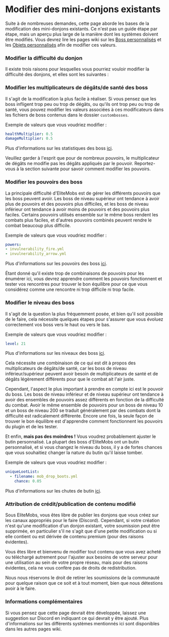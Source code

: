 # Modifier des mini-donjons existants

Suite à de nombreuses demandes, cette page aborde les bases de la modification des mini-donjons existants. Ce n'est pas un guide étape par étape, mais un aperçu plus large de la manière dont les systèmes doivent être modifiés. Vous devrez lire les pages wiki sur les [Boss personnalisés]($language$/elitemobs/creating_bosses.md) et les [Objets personnalisés]($language$/elitemobs/creating_items.md) afin de modifier ces valeurs.

### Modifier la difficulté du donjon

Il existe trois raisons pour lesquelles vous pourriez vouloir modifier la difficulté des donjons, et elles sont les suivantes :

### Modifier les multiplicateurs de dégâts/de santé des boss

Il s'agit de la modification la plus facile à réaliser. Si vous pensez que les boss infligent trop peu ou trop de dégâts, ou qu'ils ont trop peu ou trop de santé, vous pouvez modifier les valeurs associées à ces modificateurs dans les fichiers de boss contenus dans le dossier `custombosses`.

Exemple de valeurs que vous voudriez modifier :
```yml
healthMultiplier: 0.5
damageMultiplier: 0.5
```
Plus d'informations sur les statistiques des boss [ici]($language$/elitemobs/creating_bosses.md&section=healthmultiplier).

Veuillez garder à l'esprit que pour de nombreux pouvoirs, le multiplicateur de dégâts ne modifie pas les dégâts appliqués par le pouvoir. Reportez-vous à la section suivante pour savoir comment modifier les pouvoirs.

### Modifier les pouvoirs des boss

La principale difficulté d'EliteMobs est de gérer les différents pouvoirs que les boss peuvent avoir. Les boss de niveau supérieur ont tendance à avoir plus de pouvoirs et des pouvoirs plus difficiles, et les boss de niveau inférieur ont tendance à avoir moins de pouvoirs et des pouvoirs plus faciles. Certains pouvoirs utilisés ensemble sur le même boss rendent les combats plus faciles, et d'autres pouvoirs combinés peuvent rendre le combat beaucoup plus difficile.

Exemple de valeurs que vous voudriez modifier :
```yml
powers:
- invulnerability_fire.yml
- invulnerability_arrow.yml
```
Plus d'informations sur les pouvoirs des boss [ici]($language$/elitemobs/creating_bosses.md&section=powers).

Étant donné qu'il existe trop de combinaisons de pouvoirs pour les énumérer ici, vous devrez apprendre comment les pouvoirs fonctionnent et tester vos rencontres pour trouver le bon équilibre pour ce que vous considérez comme une rencontre ni trop difficile ni trop facile.

### Modifier le niveau des boss

Il s'agit de la question la plus fréquemment posée, et bien qu'il soit possible de le faire, cela nécessite quelques étapes pour s'assurer que vous évoluez correctement vos boss vers le haut ou vers le bas.

Exemple de valeurs que vous voudriez modifier :
```yml
level: 21
```
Plus d'informations sur les niveaux des boss [ici]($language$/elitemobs/creating_bosses.md&section=level).

Cela nécessite une combinaison de ce qui est dit à propos des multiplicateurs de dégâts/de santé, car les boss de niveau inférieur/supérieur peuvent avoir besoin de multiplicateurs de santé et de dégâts légèrement différents pour que le combat ait l'air juste.

Cependant, l'aspect le plus important à prendre en compte ici est le pouvoir du boss. Les boss de niveau inférieur et de niveau supérieur ont tendance à avoir des ensembles de pouvoirs assez différents en fonction de la difficulté du combat. Avoir le même ensemble de pouvoirs pour un boss de niveau 10 et un boss de niveau 200 se traduit généralement par des combats dont la difficulté est radicalement différente. Encore une fois, la seule façon de trouver le bon équilibre est d'apprendre comment fonctionnent les pouvoirs du plugin et de les tester.

Et enfin, **mais pas des moindres !** Vous voudrez probablement ajuster le butin personnalisé. La plupart des boss d'EliteMobs ont un butin personnalisé, et si vous changez le niveau du boss, il y a de fortes chances que vous souhaitiez changer la nature du butin qu'il laisse tomber.

Exemple de valeurs que vous voudriez modifier :
```yml
uniqueLootList:
  - filename: mob_drop_boots.yml
    chance: 0.05
```
Plus d'informations sur les chutes de butin [ici]($language$/elitemobs/loot_tables.md).

### Attribution de crédit/publication de contenu modifié

Sous EliteMobs, vous êtes libre de publier les donjons que vous créez sur les canaux appropriés pour le faire (Discord). Cependant, si votre création n'est qu'une modification d'un donjon existant, votre soumission peut être supprimée, en particulier s'il ne s'agit que d'une petite modification ou si elle contient ou est dérivée de contenu premium (pour des raisons évidentes).

Vous êtes libre et bienvenu de modifier tout contenu que vous avez acheté ou téléchargé autrement pour l'ajuster aux besoins de votre serveur pour une utilisation au sein de votre propre réseau, mais pour des raisons évidentes, cela ne vous confère pas de droits de redistribution.

Nous nous réservons le droit de retirer les soumissions de la communauté pour quelque raison que ce soit et à tout moment, bien que nous détestions avoir à le faire.

### Informations complémentaires

Si vous pensez que cette page devrait être développée, laissez une suggestion sur Discord en indiquant ce qui devrait y être ajouté. Plus d'informations sur les différents systèmes mentionnés ici sont disponibles dans les autres pages wiki.

```